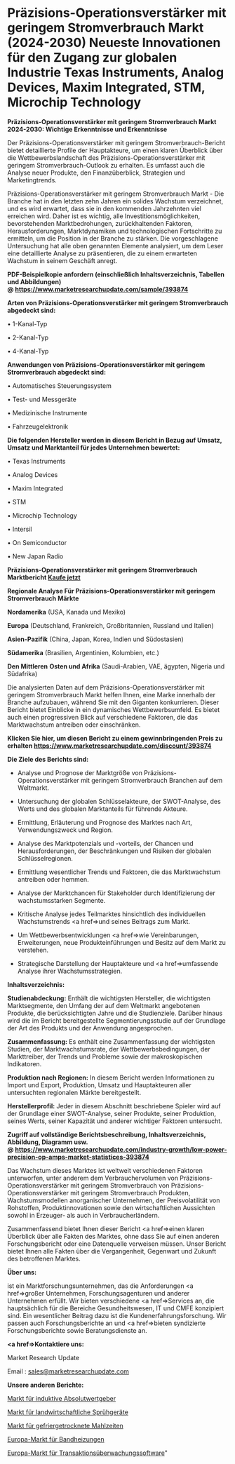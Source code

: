 # Präzisions-Operationsverstärker mit geringem Stromverbrauch Markt (2024-2030) Neueste Innovationen für den Zugang zur globalen Industrie Texas Instruments, Analog Devices, Maxim Integrated, STM, Microchip Technology

<strong>Präzisions-Operationsverstärker mit geringem Stromverbrauch Markt 2024-2030: Wichtige Erkenntnisse und Erkenntnisse</strong>

Der Präzisions-Operationsverstärker mit geringem Stromverbrauch-Bericht bietet detaillierte Profile der Hauptakteure, um einen klaren Überblick über die Wettbewerbslandschaft des Präzisions-Operationsverstärker mit geringem Stromverbrauch-Outlook zu erhalten. Es umfasst auch die Analyse neuer Produkte, den Finanzüberblick, Strategien und Marketingtrends.

Präzisions-Operationsverstärker mit geringem Stromverbrauch Markt - Die Branche hat in den letzten zehn Jahren ein solides Wachstum verzeichnet, und es wird erwartet, dass sie in den kommenden Jahrzehnten viel erreichen wird. Daher ist es wichtig, alle Investitionsmöglichkeiten, bevorstehenden Marktbedrohungen, zurückhaltenden Faktoren, Herausforderungen, Marktdynamiken und technologischen Fortschritte zu ermitteln, um die Position in der Branche zu stärken. Die vorgeschlagene Untersuchung hat alle oben genannten Elemente analysiert, um dem Leser eine detaillierte Analyse zu präsentieren, die zu einem erwarteten Wachstum in seinem Geschäft anregt.

<strong><b>PDF-Beispielkopie anfordern (einschließlich Inhaltsverzeichnis, Tabellen und Abbildungen) @ </b></strong><strong><a href=https://www.marketresearchupdate.com/sample/393874><strong>https://www.marketresearchupdate.com/sample/393874</u></a></strong></strong>

<strong>Arten von Präzisions-Operationsverstärker mit geringem Stromverbrauch abgedeckt sind:</strong>

• 1-Kanal-Typ

• 2-Kanal-Typ

• 4-Kanal-Typ

<strong>Anwendungen von Präzisions-Operationsverstärker mit geringem Stromverbrauch abgedeckt sind:</strong>

• Automatisches Steuerungssystem

• Test- und Messgeräte

• Medizinische Instrumente

• Fahrzeugelektronik

<strong>Die folgenden Hersteller werden in diesem Bericht in Bezug auf Umsatz, Umsatz und Marktanteil für jedes Unternehmen bewertet:</strong>

• Texas Instruments

• Analog Devices

• Maxim Integrated

• STM

• Microchip Technology

• Intersil

• On Semiconductor

• New Japan Radio

<strong>Präzisions-Operationsverstärker mit geringem Stromverbrauch Marktbericht <a href=https://www.marketresearchupdate.com/buynow/393874>Kaufe jetzt</a></strong>

<strong>Regionale Analyse Für Präzisions-Operationsverstärker mit geringem Stromverbrauch Märkte</strong>

<strong>Nordamerika</strong> (USA, Kanada und Mexiko)

<strong>Europa</strong> (Deutschland, Frankreich, Großbritannien, Russland und Italien)

<strong>Asien-Pazifik</strong> (China, Japan, Korea, Indien und Südostasien)

<strong>Südamerika</strong> (Brasilien, Argentinien, Kolumbien, etc.)

<strong>Den Mittleren</strong> <strong>Osten und Afrika</strong> (Saudi-Arabien, VAE, ägypten, Nigeria und Südafrika)

Die analysierten Daten auf dem Präzisions-Operationsverstärker mit geringem Stromverbrauch Markt helfen Ihnen, eine Marke innerhalb der Branche aufzubauen, während Sie mit den Giganten konkurrieren. Dieser Bericht bietet Einblicke in ein dynamisches Wettbewerbsumfeld. Es bietet auch einen progressiven Blick auf verschiedene Faktoren, die das Marktwachstum antreiben oder einschränken.

<strong>Klicken Sie hier, um diesen Bericht zu einem gewinnbringenden Preis zu erhalten
</strong><strong><a href=https://www.marketresearchupdate.com/discount/393874>https://www.marketresearchupdate.com/discount/393874</b></u></strong></a>

<strong>Die Ziele des Berichts sind:</strong>

- Analyse und Prognose der Marktgröße von Präzisions-Operationsverstärker mit geringem Stromverbrauch Branchen auf dem Weltmarkt.

- Untersuchung der globalen Schlüsselakteure, der SWOT-Analyse, des Werts und des globalen Marktanteils für führende Akteure.

- Ermittlung, Erläuterung und Prognose des Marktes nach Art, Verwendungszweck und Region.

- Analyse des Marktpotenzials und -vorteils, der Chancen und Herausforderungen, der Beschränkungen und Risiken der globalen Schlüsselregionen.

- Ermittlung wesentlicher Trends und Faktoren, die das Marktwachstum antreiben oder hemmen.

- Analyse der Marktchancen für Stakeholder durch Identifizierung der wachstumsstarken Segmente.

- Kritische Analyse jedes Teilmarktes hinsichtlich des individuellen Wachstumstrends <a href=>und</a> seines Beitrags zum Markt.

- Um Wettbewerbsentwicklungen <a href=>wie</a> Vereinbarungen, Erweiterungen, neue Produkteinführungen und Besitz auf dem Markt zu verstehen.

- Strategische Darstellung der Hauptakteure und <a href=>umfas</a>sende Analyse ihrer Wachstumsstrategien.

<strong>Inhaltsverzeichnis:</strong>

<strong>Studienabdeckung:</strong> Enthält die wichtigsten Hersteller, die wichtigsten Marktsegmente, den Umfang der auf dem Weltmarkt angebotenen Produkte, die berücksichtigten Jahre und die Studienziele. Darüber hinaus wird die im Bericht bereitgestellte Segmentierungsstudie auf der Grundlage der Art des Produkts und der Anwendung angesprochen.

<strong>Zusammenfassung:</strong> Es enthält eine Zusammenfassung der wichtigsten Studien, der Marktwachstumsrate, der Wettbewerbsbedingungen, der Markttreiber, der Trends und Probleme sowie der makroskopischen Indikatoren.

<strong>Produktion nach Regionen:</strong> In diesem Bericht werden Informationen zu Import und Export, Produktion, Umsatz und Hauptakteuren aller untersuchten regionalen Märkte bereitgestellt.

<strong>Herstellerprofil:</strong> Jeder in diesem Abschnitt beschriebene Spieler wird auf der Grundlage einer SWOT-Analyse, seiner Produkte, seiner Produktion, seines Werts, seiner Kapazität und anderer wichtiger Faktoren untersucht.

<strong><b>Zugriff auf vollständige Berichtsbeschreibung, Inhaltsverzeichnis, Abbildung, Diagramm usw. @ </b></strong><strong><a href=https://www.marketresearchupdate.com/industry-growth/low-power-precision-op-amps-market-statistices-393874>https://www.marketresearchupdate.com/industry-growth/low-power-precision-op-amps-market-statistices-393874</a></strong>

Das Wachstum dieses Marktes ist weltweit verschiedenen Faktoren unterworfen, unter anderem dem Verbrauchervolumen von Präzisions-Operationsverstärker mit geringem Stromverbrauch von Präzisions-Operationsverstärker mit geringem Stromverbrauch Produkten, Wachstumsmodellen anorganischer Unternehmen, der Preisvolatilität von Rohstoffen, Produktinnovationen sowie den wirtschaftlichen Aussichten sowohl in Erzeuger- als auch in Verbraucherländern.

Zusammenfassend bietet Ihnen dieser Bericht <a href=>einen</a> klaren Überblick über alle Fakten des Marktes, ohne dass Sie auf einen anderen Forschungsbericht oder eine Datenquelle verweisen müssen. Unser Bericht bietet Ihnen alle Fakten über die Vergangenheit, Gegenwart und Zukunft des betroffenen Marktes.

<strong>Über uns:</strong>

 ist ein Marktforschungsunternehmen, das die Anforderungen <a href=>großer</a> Unternehmen, Forschungsagenturen und anderer Unternehmen erfüllt. Wir bieten verschiedene <a href=>Services</a> an, die hauptsächlich für die Bereiche Gesundheitswesen, IT und CMFE konzipiert sind. Ein wesentlicher Beitrag dazu ist die Kundenerfahrungsforschung. Wir passen auch Forschungsberichte an und <a href=>bieten</a> syndizierte Forschungsberichte sowie Beratungsdienste an.

<strong><a href=>Kontaktiere uns:</a></strong>

Market Research Update

Email : sales@marketresearchupdate.com

<strong>Unsere anderen Berichte:</strong>

<a href=https://www.linkedin.com/pulse/inductive-absolute-encoders-market-opportunities>Markt für induktive Absolutwertgeber</a>

<a href=https://www.linkedin.com/pulse/agricultural-sprayers-market-analysis-segment>Markt für landwirtschaftliche Sprühgeräte</a>

<a href=https://www.linkedin.com/pulse/freeze-dried-meals-market-size-emerging-trends>Markt für gefriergetrocknete Mahlzeiten</a>

<a href=https://www.linkedin.com/pulse/europe-band-heaters-market-size-production>Europa-Markt für Bandheizungen</a>

<a href=https://www.linkedin.com/pulse/europe-transaction-monitoring-software-market-size-growth>Europa-Markt für Transaktionsüberwachungssoftware</a>"
